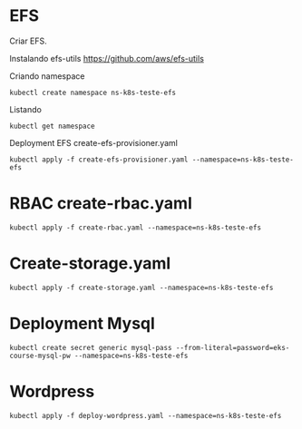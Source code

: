 # EFS
Criar EFS.

Instalando efs-utils
https://github.com/aws/efs-utils

Criando namespace
   
    kubectl create namespace ns-k8s-teste-efs

Listando

    kubectl get namespace

Deployment EFS create-efs-provisioner.yaml

    kubectl apply -f create-efs-provisioner.yaml --namespace=ns-k8s-teste-efs


# RBAC create-rbac.yaml

    kubectl apply -f create-rbac.yaml --namespace=ns-k8s-teste-efs

# Create-storage.yaml

    kubectl apply -f create-storage.yaml --namespace=ns-k8s-teste-efs

# Deployment Mysql
    
    kubectl create secret generic mysql-pass --from-literal=password=eks-course-mysql-pw --namespace=ns-k8s-teste-efs

# Wordpress
    
    kubectl apply -f deploy-wordpress.yaml --namespace=ns-k8s-teste-efs
